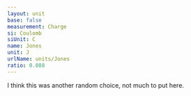 ```yaml
---
layout: unit
base: false
measurement: Charge
si: Coulomb
siUnit: C
name: Jones
unit: J
urlName: units/Jones
ratio: 0.088
---
```


I think this was another random choice, not much to put here.